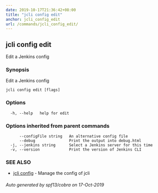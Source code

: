 ```yaml
---
date: 2019-10-17T21:36:42+08:00
title: "jcli config edit"
anchor: jcli_config_edit
url: /commands/jcli_config_edit/
---
```

## jcli config edit

Edit a Jenkins config

### Synopsis

Edit a Jenkins config

```
jcli config edit [flags]
```

### Options

```
  -h, --help   help for edit
```

### Options inherited from parent commands

```
      --configFile string   An alternative config file
      --debug               Print the output into debug.html
  -j, --jenkins string      Select a Jenkins server for this time
  -v, --version             Print the version of Jenkins CLI
```

### SEE ALSO

* [jcli config](/commands/jcli_config/)	 - Manage the config of jcli

###### Auto generated by spf13/cobra on 17-Oct-2019
